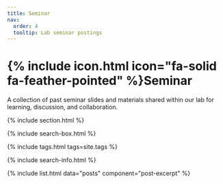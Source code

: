 ```yaml
---
title: Seminar
nav:
  order: 4
  tooltip: Lab seminar postings
---
```


# {% include icon.html icon="fa-solid fa-feather-pointed" %}Seminar

A collection of past seminar slides and materials shared within our lab for learning, discussion, and collaboration.

{% include section.html %}

{% include search-box.html %}

{% include tags.html tags=site.tags %}

{% include search-info.html %}

{% include list.html data="posts" component="post-excerpt" %}
